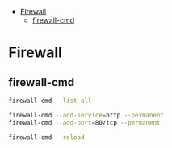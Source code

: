 <!-- vim-markdown-toc GFM -->

* [Firewall](#firewall)
    * [firewall-cmd](#firewall-cmd)

<!-- vim-markdown-toc -->

# Firewall

## firewall-cmd

```sh
firewall-cmd --list-all

firewall-cmd --add-service=http --permanent
firewall-cmd --add-port=80/tcp --permanent

firewall-cmd --reload
```
